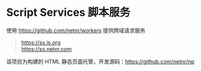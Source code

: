 # Script Services 脚本服务
使用 https://github.com/netnr/workers 提供跨域请求服务

> <https://ss.js.org>  
> <https://ss.netnr.com>

该项目为构建的 HTML 静态页面托管，开发源码：<https://github.com/netnr/np>